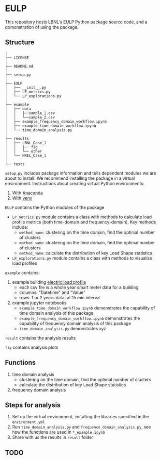 # EULP
This repository hosts LBNL's EULP Python package source code, and a domonstration of using the package.

## Structure


```
|
├── LICENSE
│
├── README.md
│
├── setup.py
│
├── EULP
│   ├── __init__.py
│   ├── LP_metrics.py
│   └── LP_explorations.py
│
├── example
│   ├── data
│   │   ├──sample_1.csv
│   │   └──sample_2.csv
│   ├── example_frequency_domain_workflow.ipynb
│   ├── example_time_domain_workflow.ipynb
│   └── time_domain_analysis.py
│
├── results
│   ├── LBNL_Case_1
│   │   ├── fig
│   │   └── other
│   └── NREL_Case_1
│
└── tests

```


``setup.py`` includes package information and tells dependent modules we are about to install. We recommend installing the package in a virtual environment. Instructions about creating virtual Python environments:
1. With [Anaconda](https://uoa-eresearch.github.io/eresearch-cookbook/recipe/2014/11/20/conda/)
2. With [venv](https://docs.python.org/3/library/venv.html)

``EULP`` contains the Python modules of the package
+ ``LP_metrics.py`` module contains a class with methods to calculate load profile metrics (both time-domain and frequency-domain). Key methods include:
    + ``method_name``: clustering on the time domain, find the optimal number of clusters
    + ``method_name``: clustering on the time domain, find the optimal number of clusters
    + ``method_name``: calculate the distribution of key Load Shape statistics
+ ``LP_explorations.py`` module contains a class with methods to visualize load profiles

``example`` contains:
1. example building [electric load profile](example/data/sample_1.csv)
    + each csv file is a whole year smart meter data for a building
    + columns: "Datetime" and "Value"
    + rows: 1 or 2 years data, at 15 min interval
2. example jupyter notebooks
    + ``example_time_domain_workflow.ipynb`` demonstrates the capability of time domain analysis of this package
    + ``example_frequency_domain_workflow.ipynb`` demonstrates the capability of frequency domain analysis of this package
    + ``time_domain_analysis.py`` demonstrates xyz

``result`` contains the analysis results

``fig`` contains analysis plots


## Functions

1. time domain analysis
    * clustering on the time domain, find the optimal number of clusters
    * calculate the distribution of key Load Shape statistics
2. frequency domain analysis


## Steps for analysis

1. Set up the virtual environment, installing the libraries specified in the ``environment.yml``
2. Run ``time_domain_analysis.py`` and ``frequence_domain_analysis.py``, see how the functions are used in ``*_example.ipynb``
3. Share with us the results in ``result`` folder


## TODO